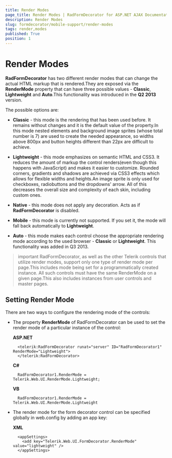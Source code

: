```yaml
---
title: Render Modes
page_title: Render Modes | RadFormDecorator for ASP.NET AJAX Documentation
description: Render Modes
slug: formdecorator/mobile-support/render-modes
tags: render,modes
published: True
position: 1
---
```


# Render Modes

**RadFormDecorator** has two different render modes that can change the actual HTML markup that is rendered.They are exposed via the **RenderMode** property that can have three possible values - **Classic**, **Lightweight** and **Auto**.This functionality was introduced in the **Q2 2013** version.

The possible options are:

* **Classic** - this mode is the rendering that has been used before. It remains without changes and it is the default value of the property.In this mode nested elements and background image sprites (whose total number is 7) are used to create the needed appearance, so widths above 800px and button heights different than 22px are difficult to achieve.

* **Lightweight** - this mode emphasizes on semantic HTML and CSS3. It reduces the amount of markup the control renders(even though this happens with JavaScript) and makes it easier to customize. Rounded corners, gradients and shadows are achieved via CSS3 effects which allows for flexible widths and heights.An image sprite is only used for checkboxes, radiobuttons and the dropdowns' arrow. All of this decreases the overall size and complexity of each skin, including custom ones.
 
* **Native** - this mode does not apply any decoration. Acts as if **RadFormDecorator** is disabled. 

* **Mobile** - this mode is currently not supported. If you set it, the mode will fall back automatically to **Lightweight**.

* **Auto** - this mode makes each control choose the appropriate rendering mode according to the used browser - **Classic** or **Lightweight**. This functionality was added in Q3 2013.

>important RadFormDecorator, as well as the other Telerik controls that utilize render modes, support only one type of render mode per page.This includes mode being set for a programmatically created instance. All such controls must have the same RenderMode on a given page.This also includes instances from user controls and master pages.

## Setting Render Mode

There are two ways to configure the rendering mode of the controls:

* The property **RenderMode** of RadFormDecorator can be used to set the render mode of a particular instance of the control:

	**ASP.NET**

		<telerik:RadFormDecorator runat="server" ID="RadFormDecorator1" RenderMode="Lightweight">
		</telerik:RadFormDecorator>

	**C#**

		RadFormDecorator1.RenderMode = Telerik.Web.UI.RenderMode.Lightweight;

	**VB**

		RadFormDecorator1.RenderMode = Telerik.Web.UI.RenderMode.Lightweight
		
* The render mode for the form decorator control can be specified globally in web.config by adding an app key:

	**XML**

		<appSettings>
		  <add key="Telerik.Web.UI.FormDecorator.RenderMode" value="lightweight" />
		</appSettings>


